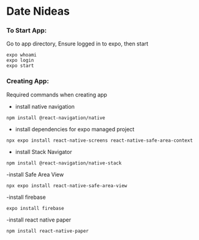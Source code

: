 # Date Nideas

### To Start App:
Go to app directory, Ensure logged in to expo, then start
```
expo whoami
expo login
expo start
```

### Creating App:
Required commands when creating app
- install native navigation
```
npm install @react-navigation/native
```
- install dependencies for expo managed project
```
npx expo install react-native-screens react-native-safe-area-context
```
- install Stack Navigator
```
npm install @react-navigation/native-stack
```
-install Safe Area View
```
npx expo install react-native-safe-area-view
```
-install firebase
```
expo install firebase
```
-install react native paper
```
npm install react-native-paper
```